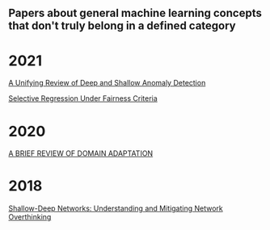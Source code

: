 
## Papers about general machine learning concepts that don't truly belong in a defined category

# 2021

[A Unifying Review of Deep and Shallow Anomaly Detection](https://ieeexplore.ieee.org/stamp/stamp.jsp?tp=&arnumber=9347460)

[Selective Regression Under Fairness Criteria](https://arxiv.org/pdf/2110.15403.pdf)

# 2020

[A BRIEF REVIEW OF DOMAIN ADAPTATION](https://arxiv.org/pdf/2010.03978.pdf)

# 2018

[Shallow-Deep Networks: Understanding and Mitigating Network Overthinking](https://arxiv.org/pdf/1810.07052.pdf)
